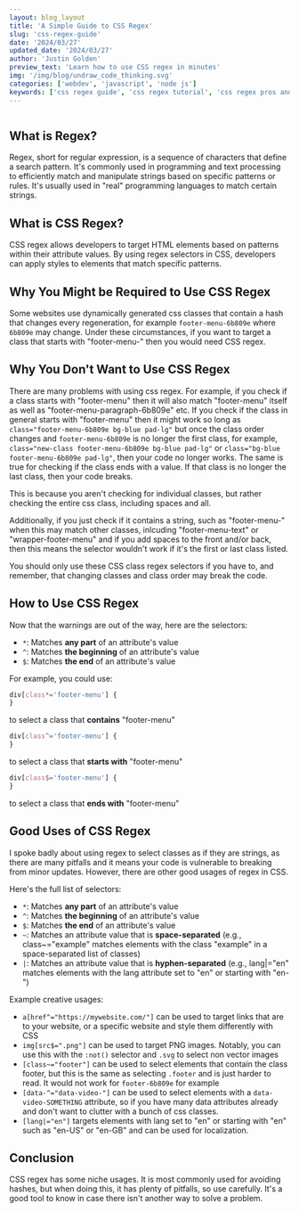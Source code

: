 ```yaml
---
layout: blog_layout
title: 'A Simple Guide to CSS Regex'
slug: 'css-regex-guide'
date: '2024/03/27'
updated_date: '2024/03/27'
author: 'Justin Golden'
preview_text: 'Learn how to use CSS regex in minutes'
img: '/img/blog/undraw_code_thinking.svg'
categories: ['webdev', 'javascript', 'node js']
keywords: ['css regex guide', 'css regex tutorial', 'css regex pros and cons']
---
```


<img src="/img/blog/undraw_code_thinking.svg" alt="" class="bg-white p-4">

## What is Regex?

Regex, short for regular expression, is a sequence of characters that define a search pattern. It's commonly used in programming and text processing to efficiently match and manipulate strings based on specific patterns or rules. It's usually used in "real" programming languages to match certain strings.

## What is CSS Regex?

CSS regex allows developers to target HTML elements based on patterns within their attribute values. By using regex selectors in CSS, developers can apply styles to elements that match specific patterns.

## Why You Might be Required to Use CSS Regex

Some websites use dynamically generated css classes that contain a hash that changes every regeneration, for example `footer-menu-6b809e` where `6b809e` may change. Under these circumstances, if you want to target a class that starts with "footer-menu-" then you would need CSS regex.

## Why You Don't Want to Use CSS Regex

There are many problems with using css regex. For example, if you check if a class starts with "footer-menu" then it will also match "footer-menu" itself as well as "footer-menu-paragraph-6b809e" etc. If you check if the class in general starts with "footer-menu" then it might work so long as `class="footer-menu-6b809e bg-blue pad-lg"` but once the class order changes and `footer-menu-6b809e` is no longer the first class, for example, `class="new-class footer-menu-6b809e bg-blue pad-lg"` or `class="bg-blue footer-menu-6b809e pad-lg"`, then your code no longer works. The same is true for checking if the class ends with a value. If that class is no longer the last class, then your code breaks.

This is because you aren't checking for individual classes, but rather checking the entire css class, including spaces and all.

Additionally, if you just check if it contains a string, such as "footer-menu-" when this may match other classes, inlcuding "footer-menu-text" or "wrapper-footer-menu" and if you add spaces to the front and/or back, then this means the selector wouldn't work if it's the first or last class listed.

You should only use these CSS class regex selectors if you have to, and remember, that changing classes and class order may break the code.

## How to Use CSS Regex

Now that the warnings are out of the way, here are the selectors:

- `*`: Matches **any part** of an attribute's value
- `^`: Matches **the beginning** of an attribute's value
- `$`: Matches **the end** of an attribute's value

For example, you could use:

```css
div[class*='footer-menu'] {
}
```

to select a class that **contains** "footer-menu"

```css
div[class^='footer-menu'] {
}
```

to select a class that **starts with** "footer-menu"

```css
div[class$='footer-menu'] {
}
```

to select a class that **ends with** "footer-menu"

## Good Uses of CSS Regex

I spoke badly about using regex to select classes as if they are strings, as there are many pitfalls and it means your code is vulnerable to breaking from minor updates. However, there are other good usages of regex in CSS.

Here's the full list of selectors:

- `*`: Matches **any part** of an attribute's value
- `^`: Matches **the beginning** of an attribute's value
- `$`: Matches **the end** of an attribute's value
- `~`: Matches an attribute value that is **space-separated** (e.g., class~="example" matches elements with the class "example" in a space-separated list of classes)
- `|`: Matches an attribute value that is **hyphen-separated** (e.g., lang|="en" matches elements with the lang attribute set to "en" or starting with "en-")

Example creative usages:

- `a[href^="https://mywebsite.com/"]` can be used to target links that are to your website, or a specific website and style them differently with CSS
- `img[src$=".png"]` can be used to target PNG images. Notably, you can use this with the `:not()` selector and `.svg` to select non vector images
- `[class~="footer"]` can be used to select elements that contain the class footer, but this is the same as selecting `.footer` and is just harder to read. It would not work for `footer-6b809e` for example
- `[data-^="data-video-"]` can be used to select elements with a `data-video-SOMETHING` attribute, so if you have many data attributes already and don't want to clutter with a bunch of css classes.
- `[lang|="en"]` targets elements with lang set to "en" or starting with "en" such as "en-US" or "en-GB" and can be used for localization.

## Conclusion

CSS regex has some niche usages. It is most commonly used for avoiding hashes, but when doing this, it has plenty of pitfalls, so use carefully. It's a good tool to know in case there isn't another way to solve a problem.
